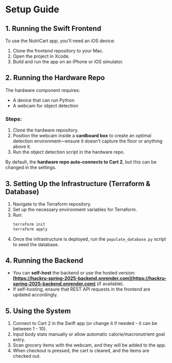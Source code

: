 # **Setup Guide**

## **1. Running the Swift Frontend**  
To use the NutriCart app, you'll need an iOS device:  
1. Clone the frontend repository to your Mac.  
2. Open the project in Xcode.  
3. Build and run the app on an iPhone or iOS simulator.  

## **2. Running the Hardware Repo**  
The hardware component requires:  
- A device that can run Python  
- A webcam for object detection  

### **Steps:**  
1. Clone the hardware repository.  
2. Position the webcam inside a **cardboard box** to create an optimal detection environment—ensure it doesn’t capture the floor or anything above it.  
3. Run the object detection script in the hardware repo.  

By default, the **hardware repo auto-connects to Cart 2**, but this can be changed in the settings.  

## **3. Setting Up the Infrastructure (Terraform & Database)**  
1. Navigate to the Terraform repository.  
2. Set up the necessary environment variables for Terraform.  
3. Run:  
   ```sh
   terraform init
   terraform apply
   ```
4. Once the infrastructure is deployed, run the `populate_database.py` script to seed the database.  

## **4. Running the Backend**  
- You can **self-host** the backend or use the hosted version:  
  **[https://hackru-spring-2025-backend.onrender.com](https://hackru-spring-2025-backend.onrender.com)** (if available).  
- If self-hosting, ensure that REST API requests in the frontend are updated accordingly.  

## **5. Using the System**  
1. Connect to Cart 2 in the Swift app (or change it if needed - it can be between 1 - 10).  
2. Input body stats manually or allow automatic calorie/macronutrient goal entry.  
3. Scan grocery items with the webcam, and they will be added to the app.  
4. When checkout is pressed, the cart is cleared, and the items are checked out.  
